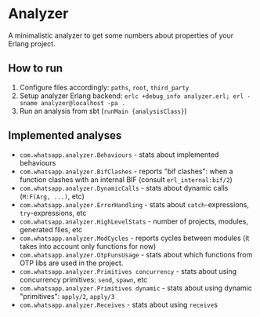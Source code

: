 # Analyzer

A minimalistic analyzer to get some numbers about properties of your Erlang 
project.

## How to run

1. Configure files accordingly: `paths`, `root`, `third_party`
2. Setup analyzer Erlang backend: 
   `erlc +debug_info analyzer.erl; erl -sname analyzer@localhost -pa .`
3. Run an analysis from sbt (`runMain {analysisClass}`)

## Implemented analyses

- `com.whatsapp.analyzer.Behaviours` - stats about implemented behaviours
- `com.whatsapp.analyzer.BifClashes` - reports "bif clashes": when a function
   clashes with an internal BIF (consult `erl_internal:bif/2`)
- `com.whatsapp.analyzer.DynamicCalls` - stats about dynamic calls
   (`M:F(Arg, ...)`, etc)
- `com.whatsapp.analyzer.ErrorHandling` - stats about `catch`-expressions,
   `try`-expressions, etc
- `com.whatsapp.analyzer.HighLevelStats` - number of projects, modules,
   generated files, etc
- `com.whatsapp.analyzer.ModCycles` - reports cycles between modules 
   (it takes into account only functions for now)
- `com.whatsapp.analyzer.OtpFunsUsage` - stats about which functions from
OTP libs are used in the project.
- `com.whatsapp.analyzer.Primitives concurrency` - stats about using
   concurrency primitives: `send`, `spawn`, etc
- `com.whatsapp.analyzer.Primitives dynamic` - stats about using
   dynamic "primitives": `apply/2`, `apply/3`
- `com.whatsapp.analyzer.Receives` - stats about using `receive`s
